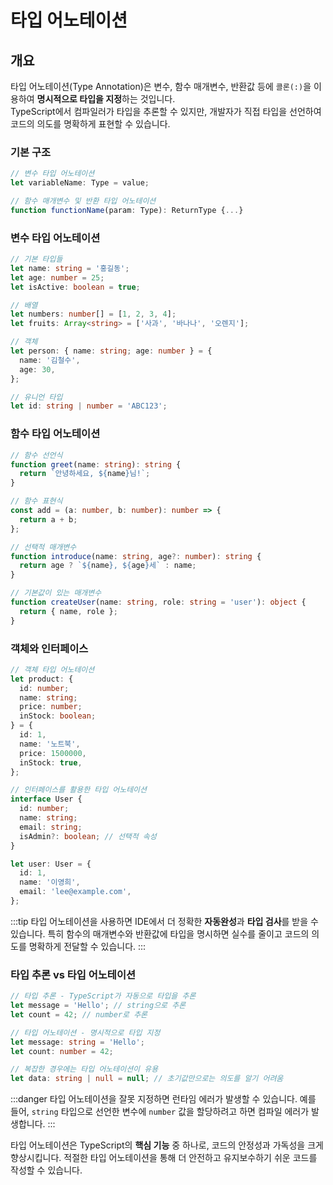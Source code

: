 # 타입 어노테이션

## 개요

타입 어노테이션(Type Annotation)은 변수, 함수 매개변수, 반환값 등에 `콜론(:)`을 이용하여 **명시적으로 타입을 지정**하는 것입니다.  
TypeScript에서 컴파일러가 타입을 추론할 수 있지만, 개발자가 직접 타입을 선언하여 코드의 의도를 명확하게 표현할 수 있습니다.

### 기본 구조

```typescript
// 변수 타입 어노테이션
let variableName: Type = value;

// 함수 매개변수 및 반환 타입 어노테이션
function functionName(param: Type): ReturnType {...}
```

### 변수 타입 어노테이션

```typescript
// 기본 타입들
let name: string = '홍길동';
let age: number = 25;
let isActive: boolean = true;

// 배열
let numbers: number[] = [1, 2, 3, 4];
let fruits: Array<string> = ['사과', '바나나', '오렌지'];

// 객체
let person: { name: string; age: number } = {
  name: '김철수',
  age: 30,
};

// 유니언 타입
let id: string | number = 'ABC123';
```

### 함수 타입 어노테이션

```typescript
// 함수 선언식
function greet(name: string): string {
  return `안녕하세요, ${name}님!`;
}

// 함수 표현식
const add = (a: number, b: number): number => {
  return a + b;
};

// 선택적 매개변수
function introduce(name: string, age?: number): string {
  return age ? `${name}, ${age}세` : name;
}

// 기본값이 있는 매개변수
function createUser(name: string, role: string = 'user'): object {
  return { name, role };
}
```

### 객체와 인터페이스

```typescript
// 객체 타입 어노테이션
let product: {
  id: number;
  name: string;
  price: number;
  inStock: boolean;
} = {
  id: 1,
  name: '노트북',
  price: 1500000,
  inStock: true,
};

// 인터페이스를 활용한 타입 어노테이션
interface User {
  id: number;
  name: string;
  email: string;
  isAdmin?: boolean; // 선택적 속성
}

let user: User = {
  id: 1,
  name: '이영희',
  email: 'lee@example.com',
};
```

:::tip
타입 어노테이션을 사용하면 IDE에서 더 정확한 **자동완성**과 **타입 검사**를 받을 수 있습니다. 특히 함수의 매개변수와 반환값에 타입을 명시하면 실수를 줄이고 코드의 의도를 명확하게 전달할 수 있습니다.
:::

### 타입 추론 vs 타입 어노테이션

```typescript
// 타입 추론 - TypeScript가 자동으로 타입을 추론
let message = 'Hello'; // string으로 추론
let count = 42; // number로 추론

// 타입 어노테이션 - 명시적으로 타입 지정
let message: string = 'Hello';
let count: number = 42;

// 복잡한 경우에는 타입 어노테이션이 유용
let data: string | null = null; // 초기값만으로는 의도를 알기 어려움
```

:::danger
타입 어노테이션을 잘못 지정하면 런타임 에러가 발생할 수 있습니다. 예를 들어, `string` 타입으로 선언한 변수에 `number` 값을 할당하려고 하면 컴파일 에러가 발생합니다.
:::

타입 어노테이션은 TypeScript의 **핵심 기능** 중 하나로, 코드의 안정성과 가독성을 크게 향상시킵니다. 적절한 타입 어노테이션을 통해 더 안전하고 유지보수하기 쉬운 코드를 작성할 수 있습니다.
